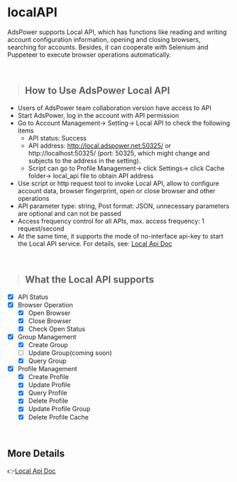 # localAPI
AdsPower supports Local API, which has functions like reading and writing account configuration information, opening and closing browsers, searching for accounts. Besides, it can cooperate with Selenium and Puppeteer to execute browser operations automatically.

<br />

> ## How to Use AdsPower Local API

 - Users of AdsPower team collaboration version have access to API
 - Start AdsPower, log in the account with API permission
 - Go to Account Management-> Setting-> Local API to check the following items
   - API status: Success
   - API address: http://local.adspower.net:50325/ or http://localhost:50325/ (port: 50325, which might change and subjects to the address in the setting).
   - Script can go to Profile Management-> click Settings-> click Cache folder-> local_api file to obtain API address
 - Use script or http request tool to invoke Local API, allow to configure account data, browser fingerprint, open or close browser and other operations
 - API parameter type: string, Post format: JSON, unnecessary parameters are optional and can not be passed
 - Access frequency control for all APIs, max. access frequency: 1 request/second
 - At the same time, it supports the mode of no-interface api-key to start the Local API service. For details, see: [Local Api Doc](https://localapi-doc-en.adspower.com/)

 <br />

> ## **What the Local API supports**

- [x] API Status
- [x] Browser Operation
  - [x] Open Browser
  - [x] Close Browser
  - [x] Check Open Status
- [x] Group Management
  - [x] Create Group
  - [ ] Update Group(coming soon)
  - [x] Query Group
- [x] Profile Management
  - [x] Create Profile
  - [x] Update Profile
  - [x] Query Profile
  - [x] Delete Profile
  - [x] Update Profile Group
  - [x] Delete Profile Cache

<br />

## More Details

👉[Local Api Doc](https://localapi-doc-en.adspower.com/)
